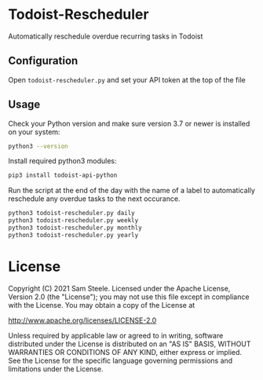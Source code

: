 # Todoist-Rescheduler
Automatically reschedule overdue recurring tasks in Todoist

## Configuration
Open `todoist-rescheduler.py` and set your API token at the top of the file

## Usage
Check your Python version and make sure version 3.7 or newer is installed on your system:
```sh
python3 --version
```

Install required python3 modules:
```sh
pip3 install todoist-api-python
```

Run the script at the end of the day with the name of a label to automatically reschedule any overdue tasks to the next occurance.
```sh
python3 todoist-rescheduler.py daily
python3 todoist-rescheduler.py weekly
python3 todoist-rescheduler.py monthly
python3 todoist-rescheduler.py yearly
```

# License

Copyright (C) 2021 Sam Steele. Licensed under the Apache License, Version 2.0 (the "License"); you may not use this file except in compliance with the License. You may obtain a copy of the License at

http://www.apache.org/licenses/LICENSE-2.0

Unless required by applicable law or agreed to in writing, software distributed under the License is distributed on an "AS IS" BASIS, WITHOUT WARRANTIES OR CONDITIONS OF ANY KIND, either express or implied. See the License for the specific language governing permissions and limitations under the License.
